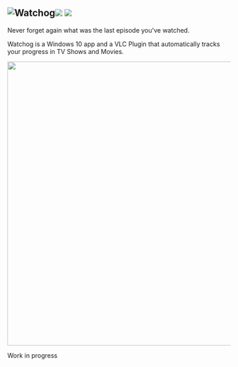 <img src="https://raw.githubusercontent.com/alongubkin/watchog/master/logo.png" alt="Watchog"><img src="https://img.shields.io/badge/license-Apache%202.0-399c99.svg?style=flat-square"> <img src="https://img.shields.io/badge/stability-beta-fe7b63.svg?style=flat-square">
---


Never forget again what was the last episode you've watched. 

Watchog is a Windows 10 app and a VLC Plugin that automatically tracks your progress in TV Shows and Movies.

<img src="https://raw.githubusercontent.com/alongubkin/watchog/master/screenshot.png" width="640">

Work in progress
